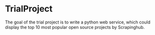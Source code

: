 # TrialProject
The goal of the trial project is to write a python web service, which could display the top 10 most popular open source projects by Scrapinghub.
